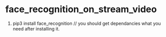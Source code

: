 # face_recognition_on_stream_video

1. pip3 install face_recognition // you should get dependancies what you need after installing it.
